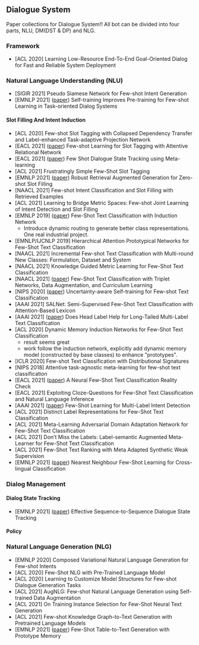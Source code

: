 ## Dialogue System
Paper collections for Dialogue System!!
All bot can be divided into four parts, NLU, DM(DST & DP) and NLG.

### Framework
- [ACL 2020] Learning Low-Resource End-To-End Goal-Oriented Dialog for Fast and Reliable System Deployment

### Natural Language Understanding (NLU)
- [SIGIR 2021] Pseudo Siamese Network for Few-shot Intent Generation
- [EMNLP 2021] ([paper](https://arxiv.org/abs/2108.12589)) Self-training Improves Pre-training for Few-shot Learning in Task-oriented Dialog Systems

#### Slot Filling And Intent Induction
- [ACL 2020] Few-shot Slot Tagging with Collapsed Dependency Transfer and Label-enhanced Task-adaptive Projection Network
- [EACL 2021] ([paper](https://arxiv.org/abs/2103.02333)) Few-shot Learning for Slot Tagging with Attentive Relational Network
- [EACL 2021] ([paper](https://arxiv.org/abs/2101.06779)) Few Shot Dialogue State Tracking using Meta-learning
- [ACL 2021] Frustratingly Simple Few-Shot Slot Tagging
- [EMNLP 2021] ([paper](http://arxiv.org/abs/2108.13934)) Robust Retrieval Augmented Generation for Zero-shot Slot Filling
- [NAACL 2021] Few-shot Intent Classification and Slot Filling with Retrieved Examples
- [ACL 2021] Learning to Bridge Metric Spaces: Few-shot Joint Learning of Intent Detection and Slot Filling
- [EMNLP 2019] ([paper](https://arxiv.org/pdf/1902.10482.pdf)) Few-Shot Text Classification with Induction Network
    * Introduce dynamic routing to generate better class representations. One real industrial project.
- [EMNLP/IJCNLP 2019] Hierarchical Attention Prototypical Networks for Few-Shot Text Classification
- [NAACL 2021] Incremental Few-shot Text Classification with Multi-round New Classes: Formulation, Dataset and System
- [NAACL 2021] Knowledge Guided Metric Learning for Few-Shot Text Classification
- [NAACL 2021] ([paper](https://arxiv.org/abs/2103.07552)) Few-Shot Text Classification with Triplet Networks, Data Augmentation, and Curriculum Learning
- [NIPS 2020] ([paper](https://arxiv.org/pdf/2006.15315.pdf)) Uncertainty-aware Self-training for Few-shot Text Classification
- [AAAI 2021] SALNet: Semi-Supervised Few-Shot Text Classification with Attention-Based Lexicon
- [AAAI 2021] ([paper](https://arxiv.org/pdf/2101.09704.pdf)) Does Head Label Help for Long-Tailed Multi-Label Text Classification
- [ACL 2020] Dynamic Memory Induction Networks for Few-Shot Text Classification
    * result seems great
    * work follow the induction network, explicitly add dynamic memory model (constructed by base classes) to enhance "prototypes".
- [ICLR 2020] Few-shot Text Classification with Distributional Signatures
- [NIPS 2018] Attentive task-agnostic meta-learning for few-shot text classification
- [EACL 2021] ([paper](https://arxiv.org/abs/2101.12073)) A Neural Few-Shot Text Classification Reality Check
- [EACL 2021] Exploiting Cloze-Questions for Few-Shot Text Classification and Natural Language Inference
- [AAAI 2021] ([paper](https://arxiv.org/pdf/2010.05256.pdf)) Few-Shot Learning for Multi-Label Intent Detection
- [ACL 2021] Distinct Label Representations for Few-Shot Text Classification
- [ACL 2021] Meta-Learning Adversarial Domain Adaptation Network for Few-Shot Text Classification
- [ACL 2021] Don’t Miss the Labels: Label-semantic Augmented Meta-Learner for Few-Shot Text Classification
- [ACL 2021] Few-Shot Text Ranking with Meta Adapted Synthetic Weak Supervision
- [EMNLP 2021] ([paper](https://arxiv.org/abs/2109.02221)) Nearest Neighbour Few-Shot Learning for Cross-lingual Classification

### Dialog Management
#### Dialog State Tracking
- [EMNLP 2021] ([paper](http://arxiv.org/abs/2108.13990)) Effective Sequence-to-Sequence Dialogue State Tracking
#### Policy

### Natural Language Generation (NLG)
- [EMNLP 2020] Composed Variational Natural Language Generation for Few-shot Intents
- [ACL 2020] Few-Shot NLG with Pre-Trained Language Model
- [ACL 2020] Learning to Customize Model Structures for Few-shot Dialogue Generation Tasks
- [ACL 2021] AugNLG: Few-shot Natural Language Generation using Self-trained Data Augmentation
- [ACL 2021] On Training Instance Selection for Few-Shot Neural Text Generation
- [ACL 2021] Few-shot Knowledge Graph-to-Text Generation with Pretrained Language Models
- [EMNLP 2021] ([paper](http://arxiv.org/abs/2108.12516)) Few-Shot Table-to-Text Generation with Prototype Memory
